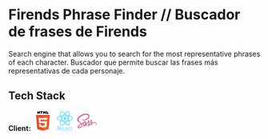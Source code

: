 
# Firends Phrase Finder // Buscador de frases de Firends

Search engine that allows you to search for the most representative phrases of each character.
Buscador que permite buscar las frases más representativas de cada personaje.


## Tech Stack

**Client:**
<img src="https://raw.githubusercontent.com/devicons/devicon/master/icons/html5/html5-original-wordmark.svg" alt="html5" width="40" height="40"/>
<img src="https://raw.githubusercontent.com/devicons/devicon/master/icons/react/react-original-wordmark.svg" alt="react" width="40" height="40"/> </a> 
<img src="https://raw.githubusercontent.com/devicons/devicon/master/icons/sass/sass-original.svg" alt="sass" width="40" height="40"/>
